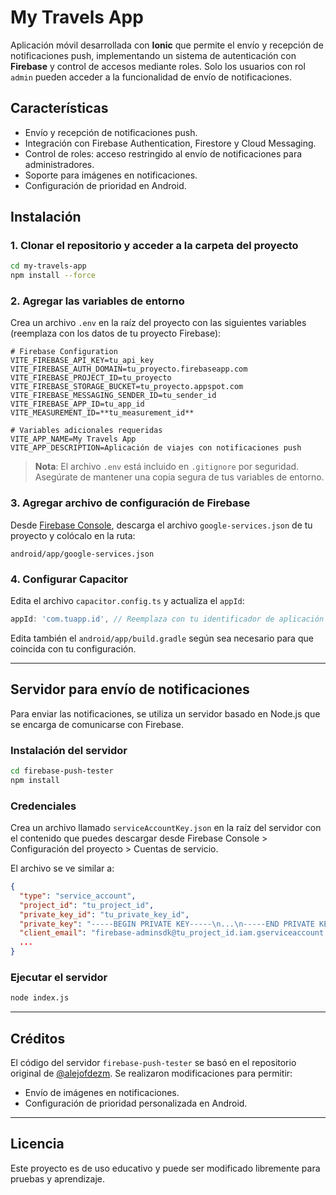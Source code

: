 # My Travels App

Aplicación móvil desarrollada con **Ionic** que permite el envío y recepción de notificaciones push, implementando un sistema de autenticación con **Firebase** y control de accesos mediante roles. Solo los usuarios con rol `admin` pueden acceder a la funcionalidad de envío de notificaciones.

## Características

- Envío y recepción de notificaciones push.
- Integración con Firebase Authentication, Firestore y Cloud Messaging.
- Control de roles: acceso restringido al envío de notificaciones para administradores.
- Soporte para imágenes en notificaciones.
- Configuración de prioridad en Android.

## Instalación

### 1. Clonar el repositorio y acceder a la carpeta del proyecto

```bash
cd my-travels-app
npm install --force
```

### 2. Agregar las variables de entorno

Crea un archivo `.env` en la raíz del proyecto con las siguientes variables (reemplaza con los datos de tu proyecto Firebase):

```env
# Firebase Configuration
VITE_FIREBASE_API_KEY=tu_api_key
VITE_FIREBASE_AUTH_DOMAIN=tu_proyecto.firebaseapp.com
VITE_FIREBASE_PROJECT_ID=tu_proyecto
VITE_FIREBASE_STORAGE_BUCKET=tu_proyecto.appspot.com
VITE_FIREBASE_MESSAGING_SENDER_ID=tu_sender_id
VITE_FIREBASE_APP_ID=tu_app_id
VITE_MEASUREMENT_ID=**tu_measurement_id**

# Variables adicionales requeridas
VITE_APP_NAME=My Travels App
VITE_APP_DESCRIPTION=Aplicación de viajes con notificaciones push
```

> **Nota**: El archivo `.env` está incluido en `.gitignore` por seguridad. Asegúrate de mantener una copia segura de tus variables de entorno.

### 3. Agregar archivo de configuración de Firebase

Desde [Firebase Console](https://console.firebase.google.com/), descarga el archivo `google-services.json` de tu proyecto y colócalo en la ruta:

```
android/app/google-services.json
```

### 4. Configurar Capacitor

Edita el archivo `capacitor.config.ts` y actualiza el `appId`:

```ts
appId: 'com.tuapp.id', // Reemplaza con tu identificador de aplicación
```

Edita también el `android/app/build.gradle` según sea necesario para que coincida con tu configuración.

---

## Servidor para envío de notificaciones

Para enviar las notificaciones, se utiliza un servidor basado en Node.js que se encarga de comunicarse con Firebase.

### Instalación del servidor

```bash
cd firebase-push-tester
npm install
```

### Credenciales

Crea un archivo llamado `serviceAccountKey.json` en la raíz del servidor con el contenido que puedes descargar desde Firebase Console > Configuración del proyecto > Cuentas de servicio.

El archivo se ve similar a:

```json
{
  "type": "service_account",
  "project_id": "tu_project_id",
  "private_key_id": "tu_private_key_id",
  "private_key": "-----BEGIN PRIVATE KEY-----\n...\n-----END PRIVATE KEY-----\n",
  "client_email": "firebase-adminsdk@tu_project_id.iam.gserviceaccount.com",
  ...
}
```

### Ejecutar el servidor

```bash
node index.js
```

---

## Créditos

El código del servidor `firebase-push-tester` se basó en el repositorio original de [@alejofdezm](https://github.com/alejofdezm). Se realizaron modificaciones para permitir:

- Envío de imágenes en notificaciones.
- Configuración de prioridad personalizada en Android.

---

## Licencia

Este proyecto es de uso educativo y puede ser modificado libremente para pruebas y aprendizaje.
